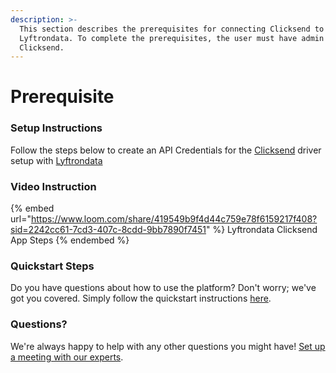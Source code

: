 ```yaml
---
description: >-
  This section describes the prerequisites for connecting Clicksend to
  Lyftrondata. To complete the prerequisites, the user must have admin access to
  Clicksend.
---
```


# Prerequisite

<mark style="color:blue;"></mark>

### Setup Instructions

Follow the steps below to create an API Credentials for the [Clicksend](https://www.lyftrondata.com/integration/marketing-analytics/click-send/) driver setup with [Lyftrondata](https://www.lyftrondata.com)

### Video Instruction

{% embed url="https://www.loom.com/share/419549b9f4d44c759e78f6159217f408?sid=2242cc61-7cd3-407c-8cdd-9bb7890f7451" %}
Lyftrondata Clicksend App Steps
{% endembed %}

### Quickstart Steps

Do you have questions about how to use the platform? Don't worry; we've got you covered. Simply follow the quickstart instructions [here](README.md).

### Questions? <a href="#questions" id="questions"></a>

We're always happy to help with any other questions you might have! [Set up a meeting with our experts](https://www.lyftrondata.com/book-a-meeting/).

